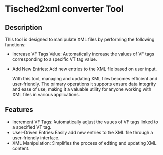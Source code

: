 # Tisched2xml converter Tool
## Description
This tool is designed to manipulate XML files by performing the following functions:

* Increase VF Tags Value: Automatically increase the values of VF tags corresponding to a specific VT tag value.
* Add New Entries: Add new entries to the XML file based on user input.
  
  With this tool, managing and updating XML files becomes efficient and user-friendly. The primary operations it supports ensure data integrity and ease of use, making it a valuable utility for anyone working with XML files in various applications.

## Features
* Increment VF Tags: Automatically adjust the values of VF tags linked to a specified VT tag.
* User-Driven Entries: Easily add new entries to the XML file through a user-friendly interface.
* XML Manipulation: Simplifies the process of editing and updating XML content.
